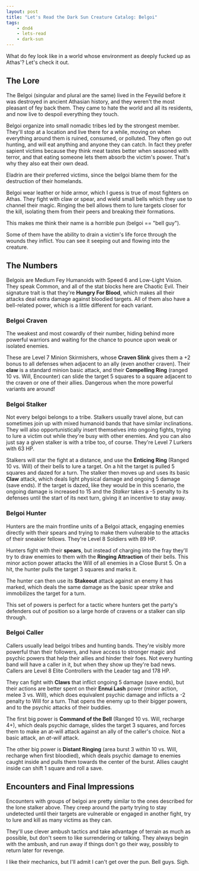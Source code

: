```yaml
---
layout: post
title: "Let's Read the Dark Sun Creature Catalog: Belgoi"
tags:
    - dnd4
    - lets-read
    - dark-sun
---
```


What do fey look like in a world whose environment as deeply fucked up as
Athas'? Let's check it out.

## The Lore

The Belgoi (singular and plural are the same) lived in the Feywild before it was
destroyed in ancient Athasian history, and they weren't the most pleasant of fey
back them. They came to hate the world and all its residents, and now live to
despoil everything they touch.

Belgoi organize into small nomadic tribes led by the strongest member. They'll
stop at a location and live there for a while, moving on when everything around
them is ruined, consumed, or polluted. They often go out hunting, and will eat
anything and anyone they can catch. In fact they prefer sapient victims because
they think meat tastes better when seasoned with terror, and that eating someone
lets them absorb the victim's power. That's why they also eat their own dead.

Eladrin are their preferred victims, since the belgoi blame them for the
destruction of their homelands.

Belgoi wear leather or hide armor, which I guess is true of most fighters on
Athas. They fight with claw or spear, and wield small bells which they use to
channel their magic. Ringing the bell allows them to lure targets closer for the
kill, isolating them from their peers and breaking their formations.

This makes me think their name is a horrible pun (belgoi == "bell guy").

Some of them have the ability to drain a victim's life force through the wounds
they inflict. You can see it seeping out and flowing into the creature.

## The Numbers

Belgois are Medium Fey Humanoids with Speed 6 and Low-Light Vision. They speak
Common, and all of the stat blocks here are Chaotic Evil. Their signature trait
is that they're **Hungry For Blood**, which makes all their attacks deal extra
damage against bloodied targets. All of them also have a bell-related power,
which is a little different for each variant.

### Belgoi Craven

The weakest and most cowardly of their number, hiding behind more powerful
warriors and waiting for the chance to pounce upon weak or isolated enemies.

These are Level 7 Minion Skirmishers, whose **Craven Slink** gives them a +2
bonus to all defenses when adjacent to an ally (even another craven). Their
**claw** is a standard minion basic attack, and their **Compelling Ring**
(ranged 10 vs. Will, Encounter) can slide the target 5 squares to a square
adjacent to the craven or one of their allies. Dangerous when the more powerful
variants are around!

### Belgoi Stalker

Not every belgoi belongs to a tribe. Stalkers usually travel alone, but can
sometimes join up with mixed humanoid bands that have similar inclinations. They
will also opportunistically insert themselves into ongoing fights, trying to
lure a victim out while they're busy with other enemies. And you can also just
say a given stalker is with a tribe too, of course. They're Level 7 Lurkers with
63 HP.

Stalkers will star the fight at a distance, and use the **Enticing Ring**
(Ranged 10 vs. Will) of their bells to lure a target. On a hit the target is
pulled 5 squares and dazed for a turn. The stalker then moves up and uses its
basic **Claw** attack, which deals light physical damage and ongoing 5 damage
(save ends). If the target is dazed, like they would be in this scenario, the
ongoing damage is increased to 15 and the _Stalker_ takes a -5 penalty to its
defenses until the start of its next turn, giving it an incentive to stay
away.

### Belgoi Hunter

Hunters are the main frontline units of a Belgoi attack, engaging enemies
directly with their spears and trying to make them vulnerable to the attacks of
their sneakier fellows. They're Level 8 Soldiers with 89 HP.

Hunters fight with their **spears**, but instead of charging into the fray
they'll try to draw enemies to them with the **Ringing Attraction** of their
bells. This minor action power attacks the Will of all enemies in a Close
Burst 5. On a hit, the hunter pulls the target 3 squares and marks it.

The hunter can then use its **Stakeout** attack against an enemy it has marked,
which deals the same damage as the basic spear strike and immobilizes the target
for a turn.

This set of powers is perfect for a tactic where hunters get the party's
defenders out of position so a large horde of cravens or a stalker can slip
through.

### Belgoi Caller

Callers usually lead belgoi tribes and hunting bands. They're visibly more
powerful than their followers, and have access to stronger magic and psychic
powers that help their allies and hinder their foes. Not every hunting band will
have a caller in it, but when they show up they're bad news. Callers are Level 8
Elite Controllers with the Leader tag and 178 HP.

They can fight with **Claws** that inflict ongoing 5 damage (save ends), but
their actions are better spent on their **Ennui Lash** power (minor action,
melee 3 vs. Will), which does equivalent psychic damage and inflicts a -2
penalty to Will for a turn. That opens the enemy up to their bigger powers, and
to the psychic attacks of their buddies.

The first big power is **Command of the Bell** (Ranged 10 vs. Will, recharge
4+), which deals psychic damage, slides the target 3 squares, and forces them to
make an at-will attack against an ally of the caller's choice. Not a basic
attack, an _at-will_ attack.

The other big power is **Distant Ringing** (area burst 3 within 10 vs. Will,
recharge when first bloodied), which deals psychic damage to enemies caught
inside and pulls them towards the center of the burst. Allies caught inside can
shift 1 square and roll a save.

## Encounters and Final Impressions

Encounters with groups of belgoi are pretty similar to the ones described for
the lone stalker above. They creep around the party trying to stay undetected
until their targets are vulnerable or engaged in another fight, try to lure and
kill as many victims as they can.

They'll use clever ambush tactics and take advantage of terrain as much as
possible, but don't seem to like surrendering or talking. They always begin with
the ambush, and run away if things don't go their way, possibly to return later
for revenge.

I like their mechanics, but I'll admit I can't get over the pun. Bell
guys. Sigh.
